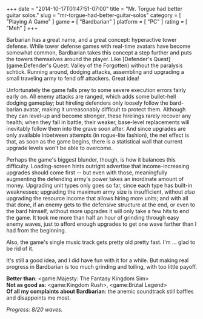 +++
date = "2014-10-17T01:47:51-07:00"
title = "Mr. Torgue had better guitar solos."
slug = "mr-torgue-had-better-guitar-solos"
category = [ "Playing A Game" ]
game = [ "Bardbarian" ]
platform = [ "PC" ]
rating = [ "Meh" ]
+++

Barbarian has a great name, and a great concept: hyperactive tower defense.  While tower defense games with real-time avatars have become somewhat common, Bardbarian takes this concept a step further and puts the towers themselves around the player.  Like [Defender's Quest](game:Defender's Quest: Valley of the Forgotten) without the paralysis schtick.  Running around, dodging attacks, assembling and upgrading a small traveling army to fend off attackers.  Great idea!

Unfortunately the game falls prey to some severe execution errors fairly early on.  All enemy attacks are ranged, which adds some bullet-hell dodging gameplay; but hireling defenders only loosely follow the bard-barian avatar, making it unreasonably difficult to protect them.  Although they can level-up and become stronger, these hirelings rarely recover any health; when they fall in battle, their weaker, base-level replacements will inevitably follow them into the grave soon after.  And since upgrades are only available inbetween attempts (in rogue-lite fashion), the net effect is that, as soon as the game begins, there is a statistical wall that current upgrade levels won't be able to overcome.

Perhaps the game's biggest blunder, though, is how it balances this difficulty.  Loading-screen hints outright advertise that income-increasing upgrades should come first -- but even with those, meaningfully augmenting the defending army's power takes an inordinate amount of money.  Upgrading unit types only goes so far, since each type has built-in weaknesses; upgrading the maximum army size is insufficient, without <i>also</i> upgrading the resource income that allows hiring more units; and with all that done, if an enemy gets to the defensive structure at the end, or even to the bard himself, without more upgrades it will only take a few hits to end the game.  It took me more than half an hour of grinding through easy enemy waves, just to afford enough upgrades to get one wave farther than I had from the beginning.

Also, the game's single music track gets pretty old pretty fast.  I'm ... glad to be rid of it.

It's still a good idea, and I did have fun with it for a while.  But making real progress in Bardbarian is too much grinding and toiling, with too little payoff.

<b>Better than</b>: <game:Majesty: The Fantasy Kingdom Sim>  
<b>Not as good as</b>: <game:Kingdom Rush>, <game:Brütal Legend>  
<b>Of all my complaints about Bardbarian</b>: the anemic soundtrack still baffles and disappoints me most.

<i>Progress: 8/20 waves.</i>
